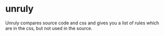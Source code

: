 unruly
======

Unruly compares source code and css and gives you a list of rules which are in the css, but not used in the source.
